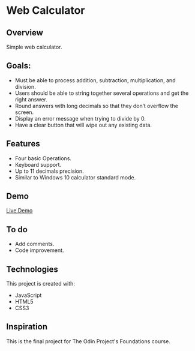 # Web Calculator

## Overview
Simple web calculator.

## Goals:
* Must be able to process addition, subtraction, multiplication, and division.
* Users should be able to string together several operations and get the right answer.
* Round answers with long decimals so that they don’t overflow the screen.
* Display an error message when trying to divide by 0.
* Have a clear button that will wipe out any existing data.

 
## Features
* Four basic Operations.
* Keyboard support.
* Up to 11 decimals precision.
* Similar to Windows 10 calculator standard mode.

## Demo
[Live Demo](https://jjss-bot.github.io/calculator/)

## To do
* Add comments.
* Code improvement.
 
## Technologies
This project is created with:
* JavaScript
* HTML5
* CSS3

## Inspiration
This is the final project for The Odin Project's Foundations course.
